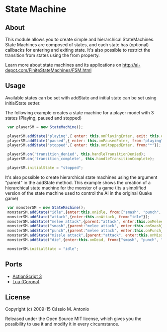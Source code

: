 State Machine
=============

About
-----

This module allows you to create simple and hierarchical StateMachines.
State Machines are composed of states, and each state has (optional) callbacks for entering and exiting state. It's also possible to restrict the transition from states using the from property.

Learn more about state machines and its applications on http://ai-depot.com/FiniteStateMachines/FSM.html


Usage
-----
Available states can be set with addState and initial state can be set using initialState setter.

The following example creates a state machine for a player model with 3 states (Playing, paused and stopped)

```javascript
 var playerSM = new StateMachine();

 playerSM.addState("playing",{ enter: this.onPlayingEnter, exit: this.onPlayingExit, from:["paused","stopped"] });
 playerSM.addState("paused",{ enter: this.onPausedEnter, from:"playing"});
 playerSM.addState("stopped",{ enter: this.onStoppedEnter, from:"*"});

 playerSM.on('transition_denied', this.handleTransitionDenied);
 playerSM.on('transition_complete', this.handleTransitionComplete);

 playerSM.initialState = "stopped";
```

It's also possible to create hierarchical state machines using the argument "parent" in the addState method. This example shows the creation of a hierarchical state machine for the monster of a game (Its a simplified version of the state machine used to control the AI in the original Quake game)

```javascript
 var monsterSM = new StateMachine();
 monsterSM.addState("idle",{enter:this.onIdle, from:["smash", "punch", "missle attack"]});
 monsterSM.addState("attack",{enter:this.onAttack, from:"idle"});
 monsterSM.addState("melee attack",{parent:"attack", enter:this.onMeleeAttack, from:"attack"});
 monsterSM.addState("smash",{parent:"melee attack", enter:this.onSmash});
 monsterSM.addState("punch",{parent:"melee attack", enter:this.onPunch});
 monsterSM.addState("missle attack",{parent:"attack", enter:this.onMissle});
 monsterSM.addState("die",{enter:this.onDead, from:["smash", "punch", "missle attack"]});

 monsterSM.initialState = "idle";
```

Ports
-----
* [ActionScript 3](https://github.com/cassiozen/State-Machine/tree/as3)
* [Lua (Corona)](https://github.com/JesusEspejo/Lua-Corona-SDK-State-Machine)



License
-------

Copyright (c) 2009-15 Cássio M. Antonio

Released under the Open Source MIT license, which gives you the possibility to use it and modify it in every circumstance.

